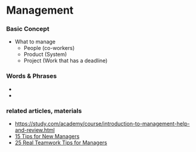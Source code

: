 # Management

### Basic Concept
- What to manage
  - People (co-workers)
  - Product (System)
  - Project (Work that has a deadline)

### Words & Phrases
- 
- 

### related articles, materials
- https://study.com/academy/course/introduction-to-management-help-and-review.html
- [15 Tips for New Managers](https://www.thebalancecareers.com/tips-for-new-managers-part-1-2275957)
- [25 Real Teamwork Tips for Managers](https://www.sandler.com/blog/management-leadership/25-real-teamwork-tips-for-managers/)
